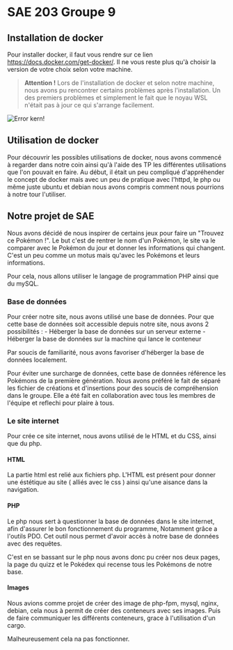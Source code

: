 # SAE 203 Groupe 9

## Installation de docker

Pour installer docker, il faut vous rendre sur ce lien https://docs.docker.com/get-docker/. Il ne vous reste plus qu'à choisir la version de votre choix selon votre machine. 

>  **Attention !** Lors de l'installation de docker et selon notre machine, nous avons pu rencontrer certains problèmes après l'installation. Un des premiers problèmes et simplement le fait que le noyau WSL n'était pas à jour ce qui s'arrange facilement. 

![Error kern!](https://media.discordapp.net/attachments/1095434555684560997/1095434956525809785/image.png "Erreur Kern version")

## Utilisation de docker 

Pour découvrir les possibles utilisations de docker, nous avons commencé à regarder dans notre coin ainsi qu'à l'aide des TP les différentes utilisations que l'on pouvait en faire. 
Au début, il était un peu compliqué d'appréhender le concept de docker mais avec un peu de pratique avec l'httpd, le php ou même juste ubuntu et debian nous avons compris comment nous pourrions à notre tour l'utiliser.

## Notre projet de SAE

Nous avons décidé de nous inspirer de certains jeux pour faire un "Trouvez ce Pokémon !". Le but c'est de rentrer le nom d'un Pokémon, le site va le comparer avec le Pokémon du jour et donner les informations qui changent. C'est un peu comme un motus mais qu'avec les Pokémons et leurs informations. 

Pour cela, nous allons utiliser le langage de programmation PHP ainsi que du mySQL.

### Base de données 
Pour créer notre site, nous avons utilisé une base de données.
Pour que cette base de données soit accessible depuis notre site, nous avons 2 possibilités :
    - Héberger la base de données sur un serveur externe
    - Héberger la base de données sur la machine qui lance le conteneur

Par soucis de familiarité, nous avons favoriser d'héberger la base de données localement.

Pour éviter une surcharge de données, cette base de données référence les Pokémons de la première génération.
Nous avons préféré le fait de séparé les fichier de créations et d'insertions pour des soucis de compréhension dans le groupe.
Elle a été fait en collaboration avec tous les membres de l'équipe et reflechi pour plaire à tous.


### Le site internet

Pour crée ce site internet, nous avons utilisé de le HTML et du CSS, ainsi que du php.

#### HTML

La partie html est relié aux fichiers php.
L'HTML est présent pour donner une éstétique au site ( alliés avec le css ) ainsi qu'une aisance dans la navigation.

#### PHP

Le php nous sert à questionner la base de données dans le site internet, afin d'assurer le bon fonctionnement du programme,
Notamment grâce a l'outils PDO. Cet outil nous permet d'avoir accès à notre base de données avec des requêtes.

C'est en se bassant sur le php nous avons donc pu créer nos deux pages, la page du quizz et le Pokédex qui recense tous les Pokémons de notre base. 


#### Images

Nous avions comme projet de créer des image de php-fpm, mysql, nginx, debian, cela nous à permit de créer des conteneurs avec ses images.
Puis de faire communiquer les différents conteneurs, grace à l'utilisation d'un cargo.

Malheureusement cela na pas fonctionner. 
